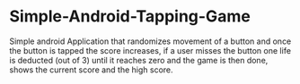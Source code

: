 # Simple-Android-Tapping-Game

Simple android Application that randomizes movement of a button and once the button is tapped the score increases, 
if a user misses the button one life is deducted (out of 3) until it reaches zero and the game is then done, shows the current
score and the high score.

